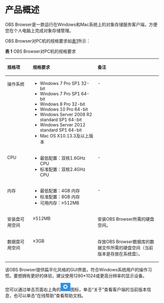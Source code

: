 # 产品概述<a name="zh-cn_topic_0045829115"></a>

OBS Browser是一款运行在Windows和Mac系统上的对象存储服务客户端，方便您在个人电脑上完成对象存储管理。

OBS Browser对PC机的规格要求如[表1](#tc6dc7c01fbfb49b7a7aec8350b156258)所示：

**表 1**  OBS Browser对PC机的规格要求

<a name="tc6dc7c01fbfb49b7a7aec8350b156258"></a>
<table><thead align="left"><tr id="r5a0bb27677634150a8ee92098731c142"><th class="cellrowborder" valign="top" width="16.6%" id="mcps1.2.4.1.1"><p id="a89e1f39097c443f78e10cf6c3028cf39"><a name="a89e1f39097c443f78e10cf6c3028cf39"></a><a name="a89e1f39097c443f78e10cf6c3028cf39"></a>规格项</p>
</th>
<th class="cellrowborder" valign="top" width="42.17%" id="mcps1.2.4.1.2"><p id="a4f62ccd05dee4e5a887b0c338345a561"><a name="a4f62ccd05dee4e5a887b0c338345a561"></a><a name="a4f62ccd05dee4e5a887b0c338345a561"></a>规格要求</p>
</th>
<th class="cellrowborder" valign="top" width="41.23%" id="mcps1.2.4.1.3"><p id="a6badb5eae0e448739324da7d34a4c126"><a name="a6badb5eae0e448739324da7d34a4c126"></a><a name="a6badb5eae0e448739324da7d34a4c126"></a>备注</p>
</th>
</tr>
</thead>
<tbody><tr id="r553fbd05ee0c4b88b415b16a03063644"><td class="cellrowborder" valign="top" width="16.6%" headers="mcps1.2.4.1.1 "><p id="a3548eb83b4104ccb80e5fddc515afe58"><a name="a3548eb83b4104ccb80e5fddc515afe58"></a><a name="a3548eb83b4104ccb80e5fddc515afe58"></a>操作系统</p>
</td>
<td class="cellrowborder" valign="top" width="42.17%" headers="mcps1.2.4.1.2 "><a name="uf1ff3e4993904aba9e7823308aee2f72"></a><a name="uf1ff3e4993904aba9e7823308aee2f72"></a><ul id="uf1ff3e4993904aba9e7823308aee2f72"><li>Windows 7 Pro SP1 32-bit</li><li>Windows 7 Pro SP1 64-bit</li><li>Windows 8 Pro 32-bit</li><li>Windows 10 Pro 64-bit</li><li>Windows Server 2008 R2 standard SP1 64-bit</li><li>Windows Server 2012 standard SP1 64-bit</li><li>Mac OS X10.13.3及以上版本</li></ul>
</td>
<td class="cellrowborder" valign="top" width="41.23%" headers="mcps1.2.4.1.3 "><p id="a7d9f3ccf1d30451f876b685b5a46c355"><a name="a7d9f3ccf1d30451f876b685b5a46c355"></a><a name="a7d9f3ccf1d30451f876b685b5a46c355"></a>-</p>
</td>
</tr>
<tr id="r114962a30775412c8a4e80e4d297ffc7"><td class="cellrowborder" valign="top" width="16.6%" headers="mcps1.2.4.1.1 "><p id="a6c83664cc4c74cb3af3d1f9f96685d90"><a name="a6c83664cc4c74cb3af3d1f9f96685d90"></a><a name="a6c83664cc4c74cb3af3d1f9f96685d90"></a>CPU</p>
</td>
<td class="cellrowborder" valign="top" width="42.17%" headers="mcps1.2.4.1.2 "><a name="u0f1e062c771f41c89f294035dc17e356"></a><a name="u0f1e062c771f41c89f294035dc17e356"></a><ul id="u0f1e062c771f41c89f294035dc17e356"><li>最低配置：双核1.6GHz CPU</li><li>标准配置：双核2.4GHz CPU</li></ul>
</td>
<td class="cellrowborder" valign="top" width="41.23%" headers="mcps1.2.4.1.3 "><p id="ae2587d414ae74e669e6b69168691266a"><a name="ae2587d414ae74e669e6b69168691266a"></a><a name="ae2587d414ae74e669e6b69168691266a"></a>-</p>
</td>
</tr>
<tr id="r733a4206b1f5499cacfa0ae01b65943d"><td class="cellrowborder" valign="top" width="16.6%" headers="mcps1.2.4.1.1 "><p id="a4d5e3209b1dc43c3bbe2c686ebc3627a"><a name="a4d5e3209b1dc43c3bbe2c686ebc3627a"></a><a name="a4d5e3209b1dc43c3bbe2c686ebc3627a"></a>内存</p>
</td>
<td class="cellrowborder" valign="top" width="42.17%" headers="mcps1.2.4.1.2 "><a name="u817365aa004c40589611ffe43fbe217a"></a><a name="u817365aa004c40589611ffe43fbe217a"></a><ul id="u817365aa004c40589611ffe43fbe217a"><li>最低配置：4GB 内存</li><li>标准配置：8GB 内存</li><li>可用内存：≥512MB</li></ul>
</td>
<td class="cellrowborder" valign="top" width="41.23%" headers="mcps1.2.4.1.3 "><p id="a954a36e1f89d4b38ba0e76a15b348b2b"><a name="a954a36e1f89d4b38ba0e76a15b348b2b"></a><a name="a954a36e1f89d4b38ba0e76a15b348b2b"></a>-</p>
</td>
</tr>
<tr id="raa6ca072c146425ea619bdb997e5a41b"><td class="cellrowborder" valign="top" width="16.6%" headers="mcps1.2.4.1.1 "><p id="a512587dfcbde4134a0535b04cbee93bd"><a name="a512587dfcbde4134a0535b04cbee93bd"></a><a name="a512587dfcbde4134a0535b04cbee93bd"></a>安装盘可用空间</p>
</td>
<td class="cellrowborder" valign="top" width="42.17%" headers="mcps1.2.4.1.2 "><p id="af16d9543b99d49e483ae8e33f93c1512"><a name="af16d9543b99d49e483ae8e33f93c1512"></a><a name="af16d9543b99d49e483ae8e33f93c1512"></a>≥512MB</p>
</td>
<td class="cellrowborder" valign="top" width="41.23%" headers="mcps1.2.4.1.3 "><p id="a5ff60684df6045e8bdaf24e214cdf9a7"><a name="a5ff60684df6045e8bdaf24e214cdf9a7"></a><a name="a5ff60684df6045e8bdaf24e214cdf9a7"></a>安装OBS Browser所需的硬盘空间。</p>
</td>
</tr>
<tr id="rb5edb049db90448493c27876c456a0af"><td class="cellrowborder" valign="top" width="16.6%" headers="mcps1.2.4.1.1 "><p id="ac592e4aeeda54a4b9158c78883acdc92"><a name="ac592e4aeeda54a4b9158c78883acdc92"></a><a name="ac592e4aeeda54a4b9158c78883acdc92"></a>数据盘可用空间</p>
</td>
<td class="cellrowborder" valign="top" width="42.17%" headers="mcps1.2.4.1.2 "><p id="a44147a89fb194862a649726079ac99b6"><a name="a44147a89fb194862a649726079ac99b6"></a><a name="a44147a89fb194862a649726079ac99b6"></a>≥3GB</p>
</td>
<td class="cellrowborder" valign="top" width="41.23%" headers="mcps1.2.4.1.3 "><p id="a75c5462a51484ad9ba1d6c4758cd0a91"><a name="a75c5462a51484ad9ba1d6c4758cd0a91"></a><a name="a75c5462a51484ad9ba1d6c4758cd0a91"></a>存放OBS Browser数据库的数据文件所需的硬盘空间（当前版本是存放在系统盘）。</p>
</td>
</tr>
</tbody>
</table>

该OBS Browser提供扁平化风格的GUI界面，符合Windows系统用户的操作习惯。要想拥有更好的体验，建议使用1280\*1024或更高分辨率的显示设备。

您可以通过单击页面右上角的![](figures/zh-cn_image_0143077392.png)图标，单击“关于”查看客户端的当前版本信息，也可以单击“在线帮助”查看帮助文档。

